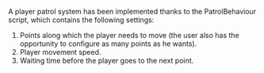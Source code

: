 A player patrol system has been implemented thanks to the PatrolBehaviour script, which contains the following settings:

1. Points along which the player needs to move (the user also has the opportunity to configure as many points as he wants).
2. Player movement speed.
3. Waiting time before the player goes to the next point.
